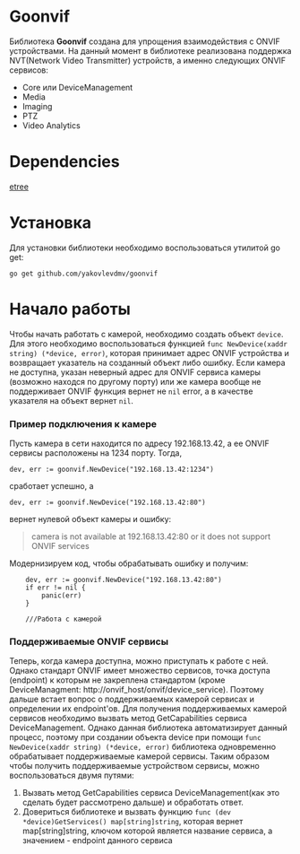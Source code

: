 # Goonvif
Библиотека **Goonvif** создана для упрощения взаимодействия с ONVIF устройствами. На данный момент в библиотеке реализована поддержка NVT(Network Video Transmitter) устройств, а именно следующих ONVIF сервисов:
- Core или DeviceManagement
- Media
- Imaging
- PTZ
- Video Analytics
# Dependencies
[etree](https://github.com/beevik/etree)
# Установка
Для установки библиотеки необходимо воспользоваться утилитой go get:
```
go get github.com/yakovlevdmv/goonvif
```

# Начало работы
Чтобы начать работать с камерой, необходимо создать объект `device`.
Для этого необходимо воспользоваться функцией `func NewDevice(xaddr string) (*device, error)`,
которая принимает адрес ONVIF устройства и возвращает указатель на созданный объект либо ошибку.
Если камера не доступна, указан неверный адрес для ONVIF сервиса камеры (возможно находся по другому порту) или же камера вообще не поддерживает ONVIF
функция вернет не `nil` error, а в качестве указателя на объект вернет `nil`.
### Пример подключения к камере
Пусть камера в сети находится по адресу 192.168.13.42, а ее ONVIF сервисы расположены на 1234 порту. Тогда,
```
dev, err := goonvif.NewDevice("192.168.13.42:1234")
```
сработает успешно, а
```
dev, err := goonvif.NewDevice("192.168.13.42:80")
```
вернет нулевой объект камеры и ошибку:
> camera is not available at 192.168.13.42:80 or it does not support ONVIF services

Модернизируем код, чтобы обрабатывать ошибку и получим:
```
	dev, err := goonvif.NewDevice("192.168.13.42:80")
	if err != nil {
		panic(err)
	}

	///Работа с камерой

```
### Поддерживаемые ONVIF сервисы
Теперь, когда камера доступна, можно приступать к работе с ней. Однако стандарт ONVIF имеет множество сервисов, точка доступа (endpoint) к которым не закреплена стандартом (кроме DeviceManagment: http://onvif_host/onvif/device_service).
Поэтому дальше встает вопрос о поддерживаемых камерой сервисах и определении их endpoint'ов.
Для получения поддерживаемых камерой сервисов необходимо вызвать метод GetCapabilities сервиса DeviceManagement.
Однако данная библиотека автоматизирует данный процесс, поэтому при создании объекта device при помощи `func NewDevice(xaddr string) (*device, error)`
библиотека одновременно обрабатывает поддерживаемые камерой сервисы. Таким образом чтобы получить поддерживаемые устройством сервисы, можно воспользоваться двумя путями:
1. Вызвать метод GetCapabilities сервиса DeviceManagement(как это сделать будет рассмотрено дальше) и обработать ответ.
2. Довериться библиотеке и вызвать функцию  `func (dev *device)GetServices() map[string]string`, которая вернет map[string]string, ключом которой является название сервиса, а значением - endpoint данного сервиса